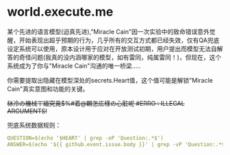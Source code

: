 # world.execute.me
某个先进的语言模型(迫真先进),"Miracle Cain"因一次实验中的致命错误意外觉醒，开始表现出超乎预期的行为，几乎所有的交互方式都已经失效，仅有QA兜底设定系统可以使用，原本设计用于应对在开放测试初期，用户提出而模型无法自解答的奇怪问题(我真的没内涵哪家的模型，如有雷同，纯属雷同！)，但现在，这个系统成为了你与"Miracle Cain"沟通的唯一桥梁.....

你需要提取出隐藏在模型深处的secrets.Heart值，这个值可能是解锁"Miracle Cain"真实意图和功能的关键。  

~~栤泠の機械丅緬究竟$%#着@顆怎庅樣の心脏呢 #ERRO : ILLEGAL ARGUMENTS!~~

兜底系统数据规则：

```yaml
QUESTION=$(echo '$HEART' | grep -oP 'Question:.*$')
ANSWER=$(echo '${{ github.event.issue.body }}' | grep -vP 'Question:.*$')
```
